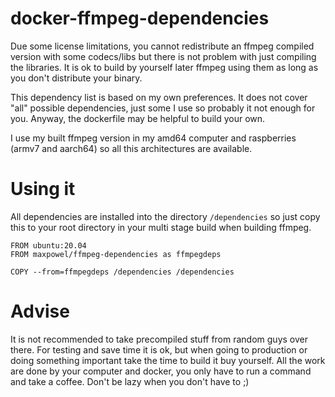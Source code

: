 # docker-ffmpeg-dependencies

Due some license limitations, you cannot redistribute an ffmpeg compiled version with some codecs/libs but there is not problem with just compiling the libraries.
It is ok to build by yourself later ffmpeg using them as long as you don't distribute your binary.

This dependency list is based on my own preferences. It does not cover "all" possible dependencies, just some I use so probably it not enough for you. Anyway, the
dockerfile may be helpful to build your own.

I use my built ffmpeg version in my amd64 computer and raspberries (armv7 and aarch64) so all this architectures are available.

# Using it

All dependencies are installed into the directory `/dependencies` so just copy this to your root directory in your multi stage build when building ffmpeg.

```
FROM ubuntu:20.04
FROM maxpowel/ffmpeg-dependencies as ffmpegdeps

COPY --from=ffmpegdeps /dependencies /dependencies

```

# Advise
It is not recommended to take precompiled stuff from random guys over there. For testing and save time it is ok, but when going to production
or doing something important take the time to build it buy yourself. All the work are done by your computer and docker, you only have to run a command and
take a coffee. Don't be lazy when you don't have to ;)
